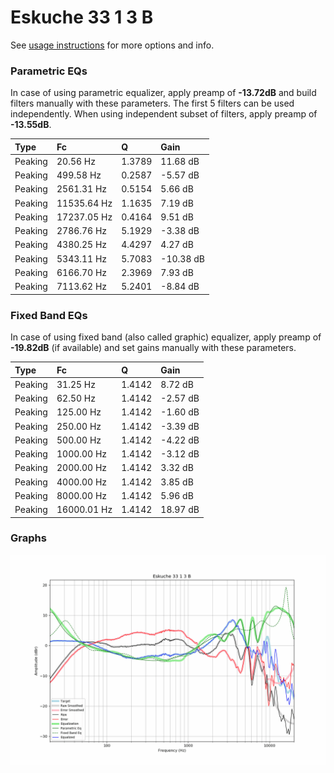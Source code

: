 # Eskuche 33 1 3 B
See [usage instructions](https://github.com/jaakkopasanen/AutoEq#usage) for more options and info.

### Parametric EQs
In case of using parametric equalizer, apply preamp of **-13.72dB** and build filters manually
with these parameters. The first 5 filters can be used independently.
When using independent subset of filters, apply preamp of **-13.55dB**.

| Type    | Fc          |      Q | Gain      |
|:--------|:------------|:-------|:----------|
| Peaking | 20.56 Hz    | 1.3789 | 11.68 dB  |
| Peaking | 499.58 Hz   | 0.2587 | -5.57 dB  |
| Peaking | 2561.31 Hz  | 0.5154 | 5.66 dB   |
| Peaking | 11535.64 Hz | 1.1635 | 7.19 dB   |
| Peaking | 17237.05 Hz | 0.4164 | 9.51 dB   |
| Peaking | 2786.76 Hz  | 5.1929 | -3.38 dB  |
| Peaking | 4380.25 Hz  | 4.4297 | 4.27 dB   |
| Peaking | 5343.11 Hz  | 5.7083 | -10.38 dB |
| Peaking | 6166.70 Hz  | 2.3969 | 7.93 dB   |
| Peaking | 7113.62 Hz  | 5.2401 | -8.84 dB  |

### Fixed Band EQs
In case of using fixed band (also called graphic) equalizer, apply preamp of **-19.82dB**
(if available) and set gains manually with these parameters.

| Type    | Fc          |      Q | Gain     |
|:--------|:------------|:-------|:---------|
| Peaking | 31.25 Hz    | 1.4142 | 8.72 dB  |
| Peaking | 62.50 Hz    | 1.4142 | -2.57 dB |
| Peaking | 125.00 Hz   | 1.4142 | -1.60 dB |
| Peaking | 250.00 Hz   | 1.4142 | -3.39 dB |
| Peaking | 500.00 Hz   | 1.4142 | -4.22 dB |
| Peaking | 1000.00 Hz  | 1.4142 | -3.12 dB |
| Peaking | 2000.00 Hz  | 1.4142 | 3.32 dB  |
| Peaking | 4000.00 Hz  | 1.4142 | 3.85 dB  |
| Peaking | 8000.00 Hz  | 1.4142 | 5.96 dB  |
| Peaking | 16000.01 Hz | 1.4142 | 18.97 dB |

### Graphs
![](./Eskuche%2033%201%203%20B.png)